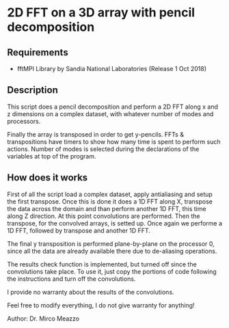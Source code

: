 # 2D FFT on a 3D array with pencil decomposition

## Requirements
- fftMPI Library by Sandia National Laboratories (Release 1 Oct 2018)

## Description
This script does a pencil decomposition and perform a 2D FFT along x and z dimensions
on a complex dataset, with whatever number of modes and processors.

Finally the array is transposed in order to get y-pencils.
FFTs & transpositions have timers to show how many time is spent to perform
such actions.
Number of modes is selected during the declarations of the variables at top of
the program.

## How does it works
First of all the script load a complex dataset, apply antialiasing and setup the first transpose.
Once this is done it does a 1D FFT along X, transpose the data across the domain
and than perform another 1D FFT, this time along Z direction.
At this point convolutions are performed.
Then the transpose, for the convolved arrays, is setted up.
Once again we performe a 1D FFT, followed by transpose and another 1D FFT.

The final y transposition is performed plane-by-plane on the processor 0, since all the data are already available there due to de-aliasing operations.

The results check function is implemented, but turned off since the
convolutions take place. To use it, just copy the portions of code following the
instructions and turn off the convolutions.

I provide no warranty about the results of the convolutions.


Feel free to modify everything, I do not give warranty for anything!


Author: Dr. Mirco Meazzo
